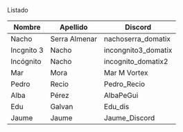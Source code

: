 Listado

| Nombre | Apellido | Discord |
| --- | --- | --- |
| Nacho | Serra Almenar | nachoserra_domatix |
| Incgnito 3 | Nacho | incongnito3_domatix |
| Incógnito | Nacho | incognito_domatix2 |
|Mar | Mora | Mar M Vortex|
| Pedro | Recio | Pedro_Recio |
| Alba | Pérez | AlbaPeGui |
|Edu | Galvan |Edu_dis|
| Jaume| Jaume  | Jaume_Discord |

